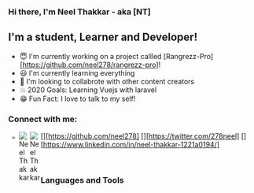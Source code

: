### Hi there, I'm Neel Thakkar - aka [NT]

## I'm a student, Learner and Developer!

- :innocent: I'm currently working on a project callled [Rangrezz-Pro][https://github.com/neel278/rangrezz-pro]!
- :smiley: I'm currently learning everything
- :runner: I'm looking to collabrote with other content creators
- :collision: 2020 Goals: Learning Vuejs with laravel
- :grin: Fun Fact: I love to talk to my self!

### Connect with me:

[<img align="left" alt="Neel Thakkar" width="22px" src="./neel.png" />][https://github.com/neel278]
[<img align="left" alt="Neel Thakkar" width="22px" src="https://cdn.jsdelivr.ner/npm/simple-icons@v3/icons/twitter.svg" />][https://twitter.com/278neel]
[<img align="left" alt="Neel Thakkar" width="22px" src="https://cdn.jsdelivr.ner/npm/simple-icons@v3/icons/linkedin.svg" />][https://www.linkedin.com/in/neel-thakkar-1221a0194/]

<br />

### Languages and Tools
